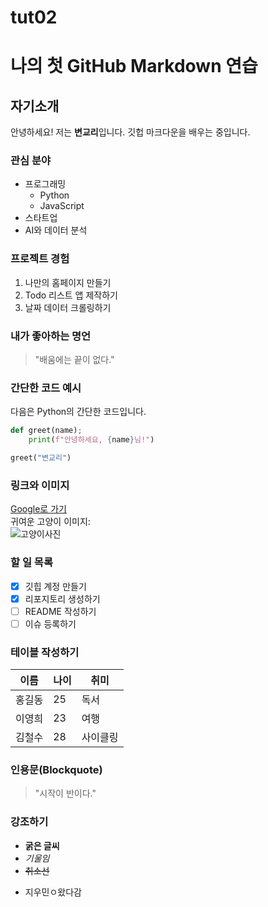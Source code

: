 # tut02

# 나의 첫 GitHub Markdown 연습

## 자기소개

안녕하세요! 저는 **변교리**입니다. 깃헙 마크다운을 배우는 중입니다.

### 관심 분야

- 프로그래밍
    - Python
    - JavaScript
- 스타트업
- AI와 데이터 분석

### 프로젝트 경험

1. 나만의 홈페이지 만들기
2. Todo 리스트 앱 제작하기
3. 날짜 데이터 크롤링하기

### 내가 좋아하는 명언

> "배움에는 끝이 없다."

### 간단한 코드 예시

다음은 Python의 간단한 코드입니다.

```python
def greet(name);
    print(f"안녕하세요, {name}님!")

greet("변교리")
```

### 링크와 이미지

[Google로 가기](https://google.com)       
귀여운 고양이 이미지:    
![고양이사진](https://t3.ftcdn.net/jpg/01/04/40/06/360_F_104400672_zCaPIFbYT1dXdzN85jso7NV8M6uwpKtf.jpg)

### 할 일 목록

- [x] 깃힙 계정 만들기
- [x] 리포지토리 생성하기
- [ ] README 작성하기
- [ ] 이슈 등록하기

### 테이블 작성하기 
|이름|나이|취미|     
|---|----|---|
|홍길동|25|독서|          
|이영희|23|여행|         
|김철수|28|사이클링|

### 인용문(Blockquote)

> "시작이 반이다."

### 강조하기

  - **굵은 글씨**
  - *기울임*
  - ~~취소선~~

+ 지우민ㅇ왔다감
